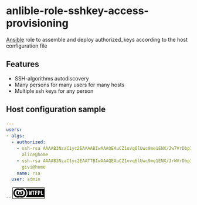 anlible-role-sshkey-access-provisioning
=======================================

[Ansible](https://github.com/ansible/ansible) role to assemble and deploy authorized_keys according to the host configuration file

Features
--------

* SSH-algorithms autodiscovery
* Many persons for many users for many hosts
* Multiple ssh keys for any person

Host configuration sample
-------------------------

```yml
---
users:
- algs:
  - authorized:
    - ssh-rsa AAAAB3NzaC1yc2EAAAABIwAAAQEAuCZ1ovq6lUwc9me1ENX/Jw7VrDbpIJt8h0c7K25puFLPI9d45HyQNbHYaxy4Arl3yft5JjnOqm8ERDs9Gy0H8RGBBX1/+EhnM/SFyJ7J9+qF0EAgGGF7ID6XDXyXQxilYn6R7mDz02ZCuQtLFY9VGF5lfWKWR10soId+FdIW9prEVHHWSHZnXuc90z0PFarFD4m9vbgK534X/oEDuc2tIkUvOeZomcJaJ/3oVMP4IFpqbTBnf1BuCc1QvywPcjzOCxqkon05Vf5Xi5gfPFJRTkO+CyfqkcACevTuqNWix6623Nte605pNMXmeEoiUcBbI4n5HjUz2x11yGZq2hy6zp==
      alice@home
    - ssh-rsa AAAAB3NzaC1yc2EAATTBIwAAAQEAuCZ1ovq6lUwc9me1ENX/JrWVrDbpIJX8h0c7K25puFLPI9d45HyQNbHYaxy4Arl3yft5JjnOqm8ERDs9Gy0H8RGBBX1/+EhnM/SFyJ7J9+qF0EAgGGF7ID6XDXyXQxilYn6R7mDz02ZCuQtLFY9VGF5lfWKWR10soId+FdIW9prEVHHWSHZnXuc90z0PFarFD4m9vbgK534X/oEDuc2tIkUvOeZomcJaJ/3oVMP4IFpqbTBnf1BuCc1QvywPcjzOCxqkon05Vf5Xi5gfPFJRTkO+CyfqkcACevTuqNWix6623Nte605pNMXmeEoiUcBbI4n5HjUz2x11yGZq2hytEQ==
      givi@home
    name: rsa
  user: admin
```


--
[![LICENSE WTFPL](wtfpl-badge-1.png)](LICENSE)

